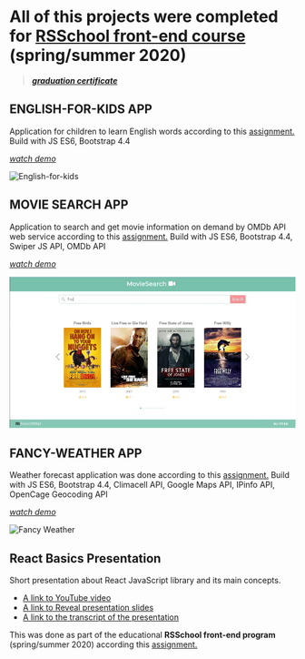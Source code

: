 # All of this projects were completed for [RSSchool front-end course](https://rs.school/) (spring/summer 2020)
>***[graduation certificate](https://app.rs.school/certificate/cj796sbs)***

## ENGLISH-FOR-KIDS APP
Application for children to learn English words according to this [assignment.](https://github.com/rolling-scopes-school/tasks/blob/master/tasks/rslang/english-for-kids.md)
Build with JS ES6, Bootstrap 4.4

*[watch demo](https://eng-for-kids-zamnius.netlify.app/)*

![English-for-kids](https://user-images.githubusercontent.com/7431085/79695173-f6b80780-827d-11ea-986f-e82607aba1a5.jpg)

## MOVIE SEARCH APP
Application to search and get movie information on demand by OMDb API web service according to this [assignment.](https://github.com/rolling-scopes-school/tasks/blob/master/tasks/movie-search.md) Build with JS ES6, Bootstrap 4.4, Swiper JS API, OMDb API

*[watch demo](https://zamnius-movies-search.netlify.app/)*

![Movie Search](/movie-search/src/assets/images/readme-title.jpg)

## FANCY-WEATHER APP
Weather forecast application was done according to this [assignment.](https://github.com/rolling-scopes-school/tasks/blob/master/tasks/fancy-weather.md)
Build with JS ES6, Bootstrap 4.4, Climacell API, Google Maps API, IPinfo API, OpenCage Geocoding API

*[watch demo](https://fancy-weather-lenazamnius.netlify.app)*

![Fancy Weather](https://user-images.githubusercontent.com/7431085/83358890-5f1afe00-a37f-11ea-99a7-94ebadfb2049.jpg)

## React Basics Presentation

Short presentation about React JavaScript library and its main concepts.

* [A link to YouTube video](https://www.youtube.com/watch?v=AkL-XMW8PAc)
* [A link to Reveal presentation slides](https://react-overview-presentation.netlify.app)
* [A link to the transcript of the presentation](https://docs.google.com/document/d/1ubV_-5-4oUUL1eZyWmhrbdlPcwsw01k3eMruLLTDyMg/edit?usp=sharing)

This was done as part of the educational **RSSchool front-end program** (spring/summer 2020) according this [assignment.](https://github.com/rolling-scopes-school/tasks/blob/master/tasks/presentation.md)
